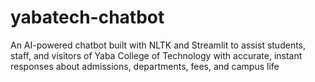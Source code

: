 # yabatech-chatbot
An AI-powered chatbot built with NLTK and Streamlit to assist students, staff, and visitors of Yaba College of Technology with accurate, instant responses about admissions, departments, fees, and campus life
